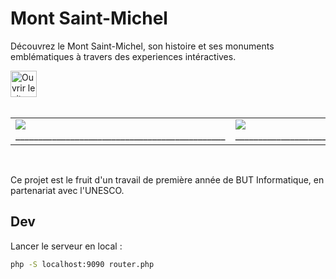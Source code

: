 # Mont Saint-Michel

Découvrez le Mont Saint-Michel, son histoire et ses monuments emblématiques à travers des experiences intéractives.

<a href="http://arnocellarier.fr/enrt66">
    <img alt="Ouvrir le site" height="42" src="https://cdn.arnocellarier.fr/s/iut/msm/gh-rm/open_website_button.png">
</a>

<br>
<br>

<table border="0">
    <tr>
        <td>
            <img src="https://cdn.arnocellarier.fr/s/iut/msm/gh-rm/msm_screenshot%20(1).png">
            ______________________________________________
        </td>
        <td>
            <img src="https://cdn.arnocellarier.fr/s/iut/msm/gh-rm/msm_screenshot%20(2).png">
            ______________________________________________
        </td>
        <td>
            <img src="https://cdn.arnocellarier.fr/s/iut/msm/gh-rm/msm_screenshot%20(3).png">
            ______________________________________________
        </td>
        <td>
            <img src="https://cdn.arnocellarier.fr/s/iut/msm/gh-rm/msm_screenshot%20(4).png">
            ______________________________________________
        </td>
        <td>
            <img src="https://cdn.arnocellarier.fr/s/iut/msm/gh-rm/msm_screenshot%20(5).png">
            ______________________________________________
            </td>
        <td>
            <img src="https://cdn.arnocellarier.fr/s/iut/msm/gh-rm/msm_screenshot%20(6).png">
            ______________________________________________
        </td>
        <td>
            <img src="https://cdn.arnocellarier.fr/s/iut/msm/gh-rm/msm_screenshot%20(7).png">
            ______________________________________________
        </td>
    </tr>
</table>

<br>

Ce projet est le fruit d'un travail de première année de BUT Informatique, en partenariat avec l'UNESCO.

## Dev

Lancer le serveur en local :
```sh
php -S localhost:9090 router.php
```